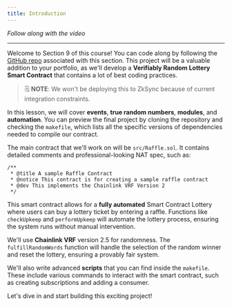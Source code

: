 ```yaml
---
title: Introduction
---
```


_Follow along with the video_

---

Welcome to Section 9 of this course! You can code along by following the [GitHub repo](https://github.com/Cyfrin/foundry-smart-contract-lottery-cu) associated with this section. This project will be a valuable addition to your portfolio, as we'll develop a **Verifiably Random Lottery Smart Contract** that contains a lot of best coding practices.

> 🗒️ **NOTE**:
> We won't be deploying this to ZkSync because of current integration constraints.

In this lesson, we will cover **events**, **true random numbers**, **modules**, and **automation**. You can preview the final project by cloning the repository and checking the `makefile`, which lists all the specific versions of dependencies needed to compile our contract.

The main contract that we'll work on will be `src/Raffle.sol`. It contains detailed comments and professional-looking NAT spec, such as:

```solidity
/**
 * @title A sample Raffle Contract
 * @notice This contract is for creating a sample raffle contract
 * @dev This implements the Chainlink VRF Version 2
 */
```

This smart contract allows for a **fully automated** Smart Contract Lottery where users can buy a lottery ticket by entering a raffle. Functions like `checkUpkeep` and `performUpkeep` will automate the lottery process, ensuring the system runs without manual intervention.

We'll use **Chainlink VRF** version 2.5 for randomness. The `fulfillRandomWords` function will handle the selection of the random winner and reset the lottery, ensuring a provably fair system.

We'll also write advanced **scripts** that you can find inside the `makefile`. These include various commands to interact with the smart contract, such as creating subscriptions and adding a consumer.

Let's dive in and start building this exciting project!
